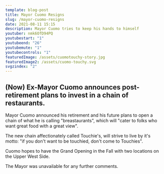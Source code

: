 ```yaml
---
template: blog-post
title: Mayor Cuomo Resigns
slug: /mayor-cuomo-resigns
date: 2021-08-11 15:15
description: Mayor Cuomo tries to keep his hands to himself
youtuber: nmk6OfD94PQ
youtubestart: "1"
youtubeend: "26"
youtubemute: "1"
youtubecontrols: "1"
featuredImage: /assets/cuomotouchy-story.jpg
featuredImage2: /assets/cuomo-touchy.svg
svgzindex: "2"
---
```


## (Now) Ex-Mayor Cuomo announces post-retirement plans to invest in a chain of restaurants.

Mayor Cuomo announced his retirement and his future plans to open a chain of what he is calling "breastaurants", which will "cater to folks who want great food with a great view". 

The new chain affectionately called Touchie's, will strive to live by it's motto: "if you don't want to be touchied, don't come to Touchies". 

Cuomo hopes to have the Grand Opening in the Fall with two locations on the Upper West Side. 

The Mayor was unavailable for any further comments.




